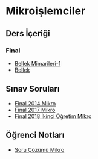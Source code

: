 # Mikroişlemciler 


<!--Index-->


## Ders İçeriği


### Final

- [Bellek Mimarileri-1](./Ders%20%C4%B0%C3%A7eri%C4%9Fi/Final/Bellek%20Mimarileri-1.pdf)
- [Bellek](./Ders%20%C4%B0%C3%A7eri%C4%9Fi/Final/Bellek.pdf)

## Sınav Soruları

- [Final 2014 Mikro](./S%C4%B1nav%20Sorular%C4%B1/Final%202014%20Mikro.pdf)
- [Final 2017 Mikro](./S%C4%B1nav%20Sorular%C4%B1/Final%202017%20Mikro.pdf)
- [Final 2018 İkinci Öğretim Mikro](./S%C4%B1nav%20Sorular%C4%B1/Final%202018%20%C4%B0kinci%20%C3%96%C4%9Fretim%20Mikro.pdf)

## Öğrenci Notları

- [Soru Çözümü Mikro](./%C3%96%C4%9Frenci%20Notlar%C4%B1/Soru%20%C3%87%C3%B6z%C3%BCm%C3%BC%20Mikro.pdf)



<!--Index-->
